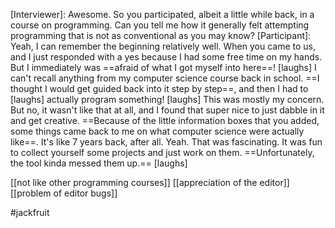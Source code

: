 [Interviewer]: Awesome. So you participated, albeit a little while back, in a course on programming. Can you tell me how it generally felt attempting programming that is not as conventional as you may know?
[Participant]: Yeah, I can remember the beginning relatively well. When you came to us, and I just responded with a yes because I had some free time on my hands. But I immediately was ==afraid of what I got myself into here==! [laughs] I can't recall anything from my computer science course back in school. ==I thought I would get guided back into it step by step==, and then I had to [laughs] actually program something! [laughs] This was mostly my concern. But no, it wasn't like that at all, and I found that super nice to just dabble in it and get creative. ==Because of the little information boxes that you added, some things came back to me on what computer science were actually like==. It's like 7 years back, after all. Yeah. That was fascinating. It was fun to collect yourself some projects and just work on them. ==Unfortunately, the tool kinda messed them up.==  [laughs]

[[not like other programming courses]]
[[appreciation of the editor]]
[[problem of editor bugs]]

#jackfruit